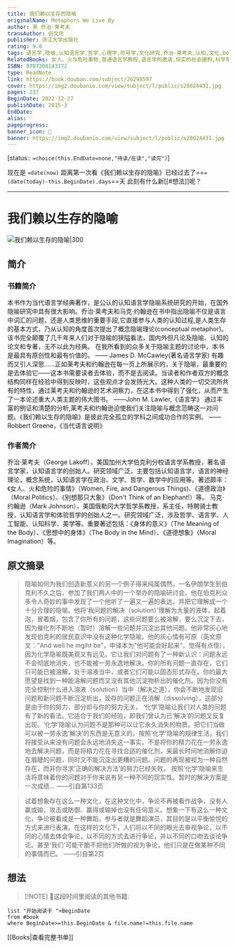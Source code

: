 ```yaml
---
title: 我们赖以生存的隐喻
originalName: Metaphors We Live By
author: 美 乔治·莱考夫
transAuthor: 何文忠
publisher: 浙江大学出版社
rating: 9.0
tags: 语言学,隐喻,认知语言学,哲学,心理学,符号学,文化研究,乔治·莱考夫,认知,文化,book
RelatedBooks: 女人、火与危险事物,普通语言学教程,语言学的邀请,现实的社会建构,科学革命的结构,社会学的想象力,我是个怪圈,斜目而视,日常生活中的自我呈现,总体与无限
ISBN: 9787308143172
type: ReadNote
link: https://book.douban.com/subject/26298597
cover: https://img2.doubanio.com/view/subject/l/public/s28024431.jpg
pages: 237
BeginDate: 2022-12-27
publishDate: 2015-3
EndDate:
alias:
pageprogress:
banner_icon: 📖
banner: https://img2.doubanio.com/view/subject/l/public/s28024431.jpg
---
```

[status:: `=choice(this.EndDate=none,"待读/在读","读完")`]

现在是 `=date(now)`
距离第一次看《我们赖以生存的隐喻》已经过去了==`=(date(today)-this.BeginDate).days`==天
此刻有什么新[[#想法]]呢？

---
# 我们赖以生存的隐喻

![我们赖以生存的隐喻|300](https://img2.doubanio.com/view/subject/l/public/s28024431.jpg)

## 简介
### 书籍简介

本书作为当代语言学经典著作，是公认的认知语言学隐喻系统研究的开始，在国外隐喻研究中具有很大影响。乔治·莱考夫和马克·约翰逊在书中指出隐喻不仅是语言中词汇的问题，还是人类思维的重要手段,它直接参与人类的认知过程,是人类生存的基本方式，乃从认知的角度首次提出了概念隐喻理论(conceptual metaphor)。该书完全颠覆了几千年来人们对于隐喻的狭隘看法，国内外但凡论及隐喻、认知的论文和专著，无不以此为经典。
在我所看到的众多关于隐喻主题的讨论中，本书是最具有原创性和最有价值的。
—— James D. McCawley(著名语言学家)
有趣而又引人深思……正如莱考夫和约翰逊在每一页上所展示的，关于隐喻，最重要的是去体验它——这本书需要读者去体验，而不是去阅读。当读者和作者双方的概念结构同样在经验中得到反映时，这些观点才会发扬光大。这种人类的一切交流所共有的特性，通过莱考夫和约翰逊的艺术洞察力，在这本书中得到了强化，从而产生了一本论述重大人类主题的伟大图书。
——John M. Lawler,《语言学》
通过丰富的例证和清楚的分析,莱考夫和约翰逊迫使我们关注隐喻与概念范畴这一对问题。《我们赖以生存的隐喻》是彼此完全孤立的学科之间成功合作的实例。
—— Robbert Greene，《当代语言说明》


### 作者简介

乔治·莱考夫（George Lakoff），美国加州大学伯克利分校语言学系教授，著名语言学家，认知语言学的创始人。研究领域广泛，主要包括认知语言学，语言的神经理论，概念系统，认知语言学在政治、文学、哲学、数学中的应用等。著述颇丰：《女人、火和危险的事情》（Women, Fire, and Dangerous Things)、《道德政治》（Moral Politics）、《别想那只大象》（Don't Think of an Elephant!）等。
马克·约翰逊（Mark Johnson），美国俄勒冈大学哲学系教授，系主任，特聘骑士教授，认知语言学和体验哲学的创始人之一。研究领域广泛，涉及哲学、语言学、人工智能、认知科学、美学等。重要著述包括：《身体的意义》（The Meaning of the Body）、《思想中的身体》（The Body in the Mind）、《道德想象》（Moral Imagination）等。


## 原文摘录
> 隐喻如何为我们创造新意义的另一个例子得来纯属偶然。一名伊朗学生到伯克利不久之后，参加了我们两人中的一个举办的隐喻研讨会。他在伯克利众多令人奇妙的事中发现了一个他听了一遍又一遍的表达，并把它理解成一个十分合理的隐喻。他将‘我问题的解决（solution）’理解为大量的液体，起着泡，冒着烟，包含了你所有的问题，这些问题要么被溶解，要么沉淀下去，因为催化剂不断地（暂时）溶解一些问题并沉淀出其他问题。他非常灰心地发现伯克利的居民意识中没有这种化学隐喻。他的灰心情有可原（英文原文：”And well he mgiht be”，中译本为”他可能会好起来“，觉得有点怪），因为化学隐喻既美观又有远见。它让我们对问题有了一种新认识：问题永远不会彻底地消失，也不能被一劳永逸地解决。你的所有问题一直存在，它们只可能已被溶解，处于溶液当中，或者它们可能以固态形式存在。你的最大愿望是找到一种能溶解问题而又没有其他沉淀物析出的催化剂。因为你没有完全控制什么进入溶液（solution）当中（解决之道），你会不断地发现旧问题和新问题不断沉淀析出，现存的问题正在消解（dissolving），这部分是由于你的努力，部分却与你的努力无关。
‘化学’隐喻让我们对人类的问题有了新的看法。它适合于我们的经验，即我们曾认为已‘解决’的问题又反复出现。‘化学’隐喻认为问题不是那种可以让它永久消失的物质。把它们当做可以被一劳永逸’解决’的东西是无意义的。按照‘化学’隐喻的规律生活，我们将接受从来没有问题会永远地消失这一事实。不是将你的精力花在一劳永逸地去解决问题，而是将精力花在寻找合适的催化剂，来最长时间地消解你迫在眉睫的问题，同时又不能沉淀出更糟的问题。问题的再现被视为一种自然存在，而非你寻求‘正确的解决方法’的努力已经失败。
按照‘化学’隐喻来生活将意味着你的问题对于你来说有另一种不同的现实性。暂时的解决方案是一次成绩...
——引自第133页

> 试着想象存在这么一种文化，在这种文化中，争论不再被看作战争，没有人赢或输，攻击或防御、赢得或输掉也没有任何意义。想象一下有这么一种文化，争论被看成是一种舞蹈，参与者就是舞蹈演员，其目的是以平衡愉悦的方式来进行表演。在这样的文化下，人们将以不同的眼光去审视争论，以不同的心情去体会争论，以不同的方式去进行争论，并以不同的口吻去谈论争论。甚至'我们'可能干脆不把他们所做的视为争论，他们只是在做某种不同的事情而已。
——引自第2页

## 想法

> [!NOTE] 📖这段时间里阅读的其他书籍:

```dataview
list "开始阅读于 "+BeginDate
from #book 
where BeginDate>=this.BeginDate & file.name!=this.file.name
```

[[Books|查看完整书单]]
